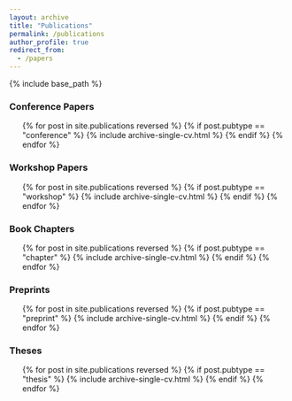 ```yaml
---
layout: archive
title: "Publications"
permalink: /publications
author_profile: true
redirect_from:
  - /papers
---
```


{% include base_path %}

<!-- ### Journal Papers

*Coming soon...*

  <ul style="list-style: none;">
  {% for post in site.publications reversed %}
    {% if post.pubtype == "journal" %}
       {% include archive-single-cv.html %}
    {% endif %}
  {% endfor %}</ul> -->

### Conference Papers

  <ul style="list-style: none;">
  {% for post in site.publications reversed %}
    {% if post.pubtype == "conference" %}
       {% include archive-single-cv.html %}
    {% endif %}
  {% endfor %}</ul>

### Workshop Papers

  <ul style="list-style: none;">
  {% for post in site.publications reversed %}
    {% if post.pubtype == "workshop" %}
       {% include archive-single-cv.html %}
    {% endif %}
  {% endfor %}</ul>

### Book Chapters

  <ul style="list-style: none;">
  {% for post in site.publications reversed %}
    {% if post.pubtype == "chapter" %}
       {% include archive-single-cv.html %}
    {% endif %}
  {% endfor %}</ul>

### Preprints

  <ul style="list-style: none;">
  {% for post in site.publications reversed %}
    {% if post.pubtype == "preprint" %}
       {% include archive-single-cv.html %}
    {% endif %}
  {% endfor %}</ul>

### Theses

  <ul style="list-style: none;">
  {% for post in site.publications reversed %}
    {% if post.pubtype == "thesis" %}
       {% include archive-single-cv.html %}
    {% endif %}
  {% endfor %}</ul>

